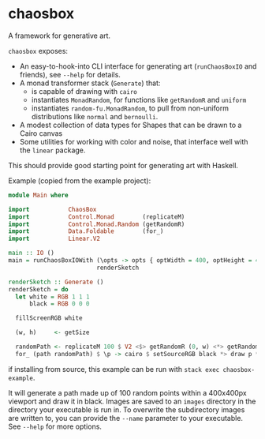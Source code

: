 # chaosbox

A framework for generative art.

`chaosbox` exposes:

- An easy-to-hook-into CLI interface for generating art (`runChaosBoxIO` and friends),
  see `--help` for details.
- A monad transformer stack (`Generate`) that:
  - is capable of drawing with `cairo`
  - instantiates `MonadRandom`, for functions like `getRandomR` and `uniform`
  - instantiates `random-fu.MonadRandom`, to pull from non-uniform distributions like `normal` and `bernoulli`.
- A modest collection of data types for Shapes that can be drawn to a Cairo canvas
- Some utilities for working with color and noise, that interface well with the `linear` package.

This should provide good starting point for generating art with Haskell.

Example (copied from the example project):

```hs
module Main where

import           ChaosBox
import           Control.Monad        (replicateM)
import           Control.Monad.Random (getRandomR)
import           Data.Foldable        (for_)
import           Linear.V2

main :: IO ()
main = runChaosBoxIOWith (\opts -> opts { optWidth = 400, optHeight = 400 })
                         renderSketch

renderSketch :: Generate ()
renderSketch = do
  let white = RGB 1 1 1
      black = RGB 0 0 0

  fillScreenRGB white

  (w, h)     <- getSize

  randomPath <- replicateM 100 $ V2 <$> getRandomR (0, w) <*> getRandomR (0, h)
  for_ (path randomPath) $ \p -> cairo $ setSourceRGB black *> draw p *> stroke
```

if installing from source, this example can be run with `stack exec chaosbox-example`.

It will generate a path made up of 100 random points within a 400x400px viewport
and draw it in black. Images are saved to an `images` directory in the directory
your executable is run in. To overwrite the subdirectory images are written to,
you can provide the `--name` parameter to your executable. See `--help` for
more options.
